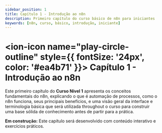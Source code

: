 ```yaml
---
sidebar_position: 1
title: Capítulo 1 - Introdução ao n8n
description: Primeiro capítulo do curso básico de n8n para iniciantes
keywords: [n8n, curso, básico, introdução, iniciante]
---
```


# <ion-icon name="play-circle-outline" style={{ fontSize: '24px', color: '#ea4b71' }}></ion-icon> Capítulo 1 - Introdução ao n8n

Este primeiro capítulo do **Curso Nível 1** apresenta os conceitos fundamentais do n8n, explicando o que é automação de processos, como o n8n funciona, seus principais benefícios, e uma visão geral da interface e terminologia básica que será utilizada throughout o curso para construir uma base sólida de conhecimento antes de partir para a prática.

**Em construção:** Este capítulo será desenvolvido com conteúdo interativo e exercícios práticos.
